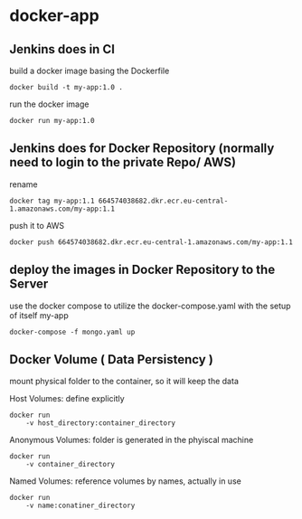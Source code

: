 # docker-app

## Jenkins does in CI

build a docker image basing the Dockerfile
```
docker build -t my-app:1.0 .
```

run the docker image
```
docker run my-app:1.0
```

## Jenkins does for Docker Repository (normally need to login to the private Repo/ AWS)

rename
```
docker tag my-app:1.1 664574038682.dkr.ecr.eu-central-1.amazonaws.com/my-app:1.1
```

push it to AWS
```
docker push 664574038682.dkr.ecr.eu-central-1.amazonaws.com/my-app:1.1
```

## deploy the images in Docker Repository to the Server

use the docker compose to utilize the docker-compose.yaml with the setup of itself my-app
```
docker-compose -f mongo.yaml up
```

## Docker Volume ( Data Persistency )

mount physical folder to the container, so it will keep the data

Host Volumes: define explicitly
```
docker run 
    -v host_directory:container_directory
```

Anonymous Volumes: folder is generated in the phyiscal machine
```
docker run 
    -v container_directory
```

Named Volumes: reference volumes by names, actually in use
```
docker run
    -v name:conatiner_directory
```